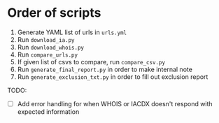 # Order of scripts

1. Generate YAML list of urls in `urls.yml`
1. Run `download_ia.py`
1. Run `download_whois.py`
1. Run `compare_urls.py`
1. If given list of csvs to compare, run `compare_csv.py`
1. Run `generate_final_report.py` in order to make internal note
1. Run `generate_exclusion_txt.py` in order to fill out exclusion report

TODO:
- [ ] Add error handling for when WHOIS or IACDX doesn't respond with expected information
